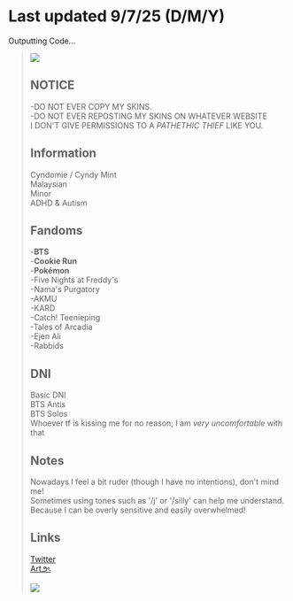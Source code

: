 # Last updated 9/7/25 (D/M/Y)

Outputting Code...

> ![](https://github.com/user-attachments/assets/9c7fc285-5992-4625-8310-c1402d3b66ab)
>
> ## NOTICE
> -DO NOT EVER COPY MY SKINS.\
> -DO NOT EVER REPOSTING MY SKINS ON WHATEVER WEBSITE\
> I DON'T GIVE PERMISSIONS TO A _PATHETHIC THIEF_ LIKE YOU.
>
> ## Information
> Cyndomie / Cyndy Mint\
> Malaysian\
> Minor\
> ADHD & Autism
>
> ## Fandoms
> -**BTS**\
> -**Cookie Run**\
> -**Pokémon**\
> -Five Nights at Freddy's\
> -Nama's Purgatory\
> -AKMU\
> -KARD\
> -Catch! Teenieping\
> -Tales of Arcadia\
> -Ejen Ali\
> -Rabbids
>
> ## DNI
> Basic DNI\
> BTS Antis\
> BTS Solos\
> Whoever tf is kissing me for no reason; I am *very uncomfortable* with that
>
> ## Notes
> Nowadays I feel a bit ruder (though I have no intentions), don't mind me!\
> Sometimes using tones such as '/j' or '/silly' can help me understand.\
> Because I can be overly sensitive and easily overwhelmed!
>
> ## Links
> [Twitter](https://x.com/namrizz__77)\
> [Art౨ৎ](https://x.com/Cyn_FireMint)
> 
> ![](https://github.com/user-attachments/assets/1ce9eefb-0511-4631-9792-a8a3d444eb29)
